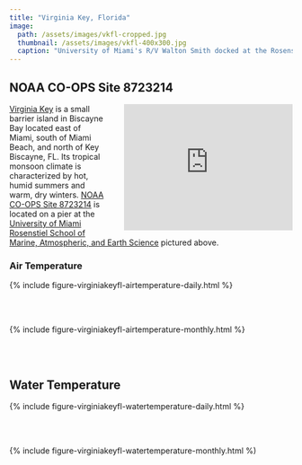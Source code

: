 ```yaml
---
title: "Virginia Key, Florida"
image:
  path: /assets/images/vkfl-cropped.jpg
  thumbnail: /assets/images/vkfl-400x300.jpg
  caption: "University of Miami's R/V Walton Smith docked at the Rosenstiel School of Marine, Atmospheric, and Earth Science on Virginia Key"
---
```

## NOAA CO-OPS Site 8723214

<iframe src="https://www.google.com/maps/embed?pb=!1m14!1m12!1m3!1d42461.70157812699!2d-80.17255246551831!3d25.73753395804339!2m3!1f0!2f0!3f0!3m2!1i1024!2i768!4f13.1!5e0!3m2!1sen!2sus!4v1704939462365!5m2!1sen!2sus" align="right" width="300" height="225" style="border:0; padding-left: 30px;" allowfullscreen="" loading="lazy" referrerpolicy="no-referrer-when-downgrade"></iframe>

[Virginia Key](https://en.wikipedia.org/wiki/Virginia_Key) is a small barrier island in Biscayne Bay located east of Miami, south of Miami Beach, and north of Key Biscayne, FL. Its tropical monsoon climate is characterized by hot, humid summers and warm, dry winters. [NOAA](https://www.noaa.gov) [CO-OPS Site 8723214](https://tidesandcurrents.noaa.gov/stationhome.html?id=8723214) is located on a pier at the [University of Miami](https://welcome.miami.edu) [Rosenstiel School of Marine, Atmospheric, and Earth Science](https://earth.miami.edu) pictured above.   

### Air Temperature

{% include figure-virginiakeyfl-airtemperature-daily.html %}

<br/><br/>  

{% include figure-virginiakeyfl-airtemperature-monthly.html %}

<br/><br/>  

## Water Temperature

{% include figure-virginiakeyfl-watertemperature-daily.html %}

<br/><br/>  

{% include figure-virginiakeyfl-watertemperature-monthly.html %)
